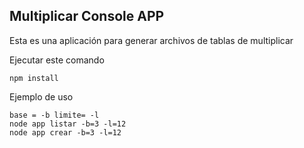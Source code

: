 ## Multiplicar Console APP

Esta es una aplicación para generar archivos de tablas de multiplicar

Ejecutar este comando

```
npm install
```
Ejemplo de uso

```
base = -b limite= -l
node app listar -b=3 -l=12
node app crear -b=3 -l=12
```
